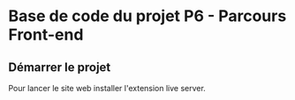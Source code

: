 # Base de code du projet P6 - Parcours Front-end

## Démarrer le projet

Pour lancer le site web installer l'extension live server.